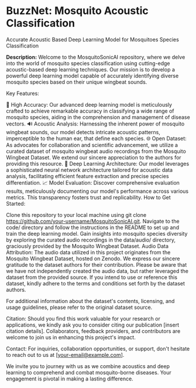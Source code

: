 # BuzzNet: Mosquito Acoustic Classification
Accurate Acoustic Based Deep Learning Model for Mosquitoes Species Classification

**Description:**
Welcome to the MosquitoSonicAI repository, where we delve into the world of mosquito species classification using cutting-edge acoustic-based deep learning techniques. Our mission is to develop a powerful deep learning model capable of accurately identifying diverse mosquito species based on their unique wingbeat sounds.

Key Features:

🦟 High Accuracy: Our advanced deep learning model is meticulously crafted to achieve remarkable accuracy in classifying a wide range of mosquito species, aiding in the comprehension and management of disease vectors.
🔊 Acoustic Analysis: Harnessing the inherent power of mosquito wingbeat sounds, our model detects intricate acoustic patterns, imperceptible to the human ear, that define each species.
🌐 Open Dataset: As advocates for collaboration and scientific advancement, we utilize a curated dataset of mosquito wingbeat audio recordings from the Mosquito Wingbeat Dataset. We extend our sincere appreciation to the authors for providing this resource.
🧠 Deep Learning Architecture: Our model leverages a sophisticated neural network architecture tailored for acoustic data analysis, facilitating efficient feature extraction and precise species differentiation.
📈 Model Evaluation: Discover comprehensive evaluation results, meticulously documenting our model's performance across various metrics. This transparency fosters trust and replicability.
How to Get Started:

Clone this repository to your local machine using git clone https://github.com/your-username/MosquitoSonicAI.git.
Navigate to the code/ directory and follow the instructions in the README to set up and train the deep learning model.
Gain insights into mosquito species diversity by exploring the curated audio recordings in the data/audio/ directory, graciously provided by the Mosquito Wingbeat Dataset.
Audio Data Attribution:
The audio data utilized in this project originates from the Mosquito Wingbeat Dataset, hosted on Zenodo. We express our sincere gratitude to the dataset authors for their contribution. Please be aware that we have not independently created the audio data, but rather leveraged the dataset from the provided source. If you intend to use or reference this dataset, kindly adhere to the terms and conditions set forth by the dataset authors.

For additional information about the dataset's contents, licensing, and usage guidelines, please refer to the original dataset source.

Citation:
Should you find this work valuable for your research or applications, we kindly ask you to consider citing our publication [insert citation details]. Collaborators, feedback providers, and contributors are welcome to join us in enhancing this project's impact.

Contact:
For inquiries, collaboration opportunities, or support, don't hesitate to reach out to us at [your-email@example.com].

We invite you to journey with us as we combine acoustics and deep learning to comprehend and combat mosquito-borne diseases. Your engagement is pivotal in making a lasting difference.
